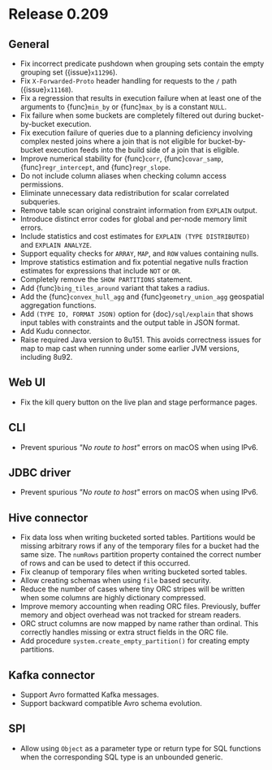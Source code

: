 # Release 0.209

## General

- Fix incorrect predicate pushdown when grouping sets contain the empty grouping set ({issue}`x11296`).
- Fix `X-Forwarded-Proto` header handling for requests to the `/` path ({issue}`x11168`).
- Fix a regression that results in execution failure when at least one
  of the arguments to {func}`min_by` or {func}`max_by` is a constant `NULL`.
- Fix failure when some buckets are completely filtered out during bucket-by-bucket execution.
- Fix execution failure of queries due to a planning deficiency involving
  complex nested joins where a join that is not eligible for bucket-by-bucket
  execution feeds into the build side of a join that is eligible.
- Improve numerical stability for {func}`corr`, {func}`covar_samp`,
  {func}`regr_intercept`, and {func}`regr_slope`.
- Do not include column aliases when checking column access permissions.
- Eliminate unnecessary data redistribution for scalar correlated subqueries.
- Remove table scan original constraint information from `EXPLAIN` output.
- Introduce distinct error codes for global and per-node memory limit errors.
- Include statistics and cost estimates for `EXPLAIN (TYPE DISTRIBUTED)` and `EXPLAIN ANALYZE`.
- Support equality checks for `ARRAY`, `MAP`, and `ROW` values containing nulls.
- Improve statistics estimation and fix potential negative nulls fraction
  estimates for expressions that include `NOT` or `OR`.
- Completely remove the `SHOW PARTITIONS` statement.
- Add {func}`bing_tiles_around` variant that takes a radius.
- Add the {func}`convex_hull_agg` and {func}`geometry_union_agg` geospatial aggregation functions.
- Add `(TYPE IO, FORMAT JSON)` option for {doc}`/sql/explain` that shows
  input tables with constraints and the output table in JSON format.
- Add Kudu connector.
- Raise required Java version to 8u151. This avoids correctness issues for
  map to map cast when running under some earlier JVM versions, including 8u92.

## Web UI

- Fix the kill query button on the live plan and stage performance pages.

## CLI

- Prevent spurious *"No route to host"* errors on macOS when using IPv6.

## JDBC driver

- Prevent spurious *"No route to host"* errors on macOS when using IPv6.

## Hive connector

- Fix data loss when writing bucketed sorted tables. Partitions would
  be missing arbitrary rows if any of the temporary files for a bucket
  had the same size. The `numRows` partition property contained the
  correct number of rows and can be used to detect if this occurred.
- Fix cleanup of temporary files when writing bucketed sorted tables.
- Allow creating schemas when using `file` based security.
- Reduce the number of cases where tiny ORC stripes will be written when
  some columns are highly dictionary compressed.
- Improve memory accounting when reading ORC files. Previously, buffer
  memory and object overhead was not tracked for stream readers.
- ORC struct columns are now mapped by name rather than ordinal.
  This correctly handles missing or extra struct fields in the ORC file.
- Add procedure `system.create_empty_partition()` for creating empty partitions.

## Kafka connector

- Support Avro formatted Kafka messages.
- Support backward compatible Avro schema evolution.

## SPI

- Allow using `Object` as a parameter type or return type for SQL
  functions when the corresponding SQL type is an unbounded generic.
